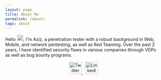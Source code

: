 ```yaml
---
layout: page
title: About Me
permalink: /about/
tags: about
---
```


Hello <img src="https://i.imgur.com/fZPfuNV.gif" width="20px">, I'm Aziz, a penetration tester with a robust background in Web, Mobile, and network pentesting, as well as Red Teaming. Over the past 2 years, I have identified security flaws in various companies through VDPs as well as bug bounty programs.


<p align="center">

  <a href="https://twitter.com/nxtexploit">
    <img src="https://img.icons8.com/3d-fluency/94/twitter-circled.png" alt="Twitter" width=40>
  </a>
  &nbsp;
  <a href="https://linkedin.com/in/nxtexploit">
    <img src="https://img.icons8.com/3d-fluency/94/linkedin.png" alt="LinkedIn" width=40>
  </a>
  
</p>


